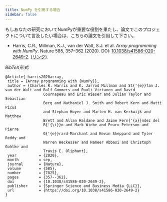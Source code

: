 ```yaml
---
title: NumPy を引用する場合
sidebar: false
---
```


もしあなたの研究においてNumPyが重要な役割を果たし、論文でこのプロジェクトについて言及したい場合は、こちらの論文を引用して下さい。

- Harris, C.R., Millman, K.J., van der Walt, S.J. et al. _Array programming with NumPy_. Nature 585, 357–362 (2020). DOI: [10.1038/s41586-020-2649-2](https://doi.org/10.1038/s41586-020-2649-2). ([リンク](https://www.nature.com/articles/s41586-020-2649-2)).

_BibTeX形式:_

```
@Article{ harris2020array,
 title = {Array programming with {NumPy}},
 author = {Charles R. Harris and K. Jarrod Millman and St{'{e}}fan J. van der Walt and Ralf Gommers and Pauli Virtanen and David
                 Cournapeau and Eric Wieser and Julian Taylor and Sebastian
                 Berg and Nathaniel J. Smith and Robert Kern and Matti Picus
                 and Stephan Hoyer and Marten H. van Kerkwijk and Matthew
                 Brett and Allan Haldane and Jaime Fern{'{a}}ndez del
                 R{'{\i}}o and Mark Wiebe and Pearu Peterson and Pierre
                 G{'{e}}rard-Marchant and Kevin Sheppard and Tyler Reddy and
                 Warren Weckesser and Hameer Abbasi and Christoph Gohlke and
                 Travis E. Oliphant},
 year          = {2020},
 month         = sep,
 journal       = {Nature},
 volume        = {585},
 number        = {7825},
 pages         = {357--362},
 doi           = {10.1038/s41586-020-2649-2},
 publisher     = {Springer Science and Business Media {LLC}},
 url           = {https://doi.org/10.1038/s41586-020-2649-2}
}
```
